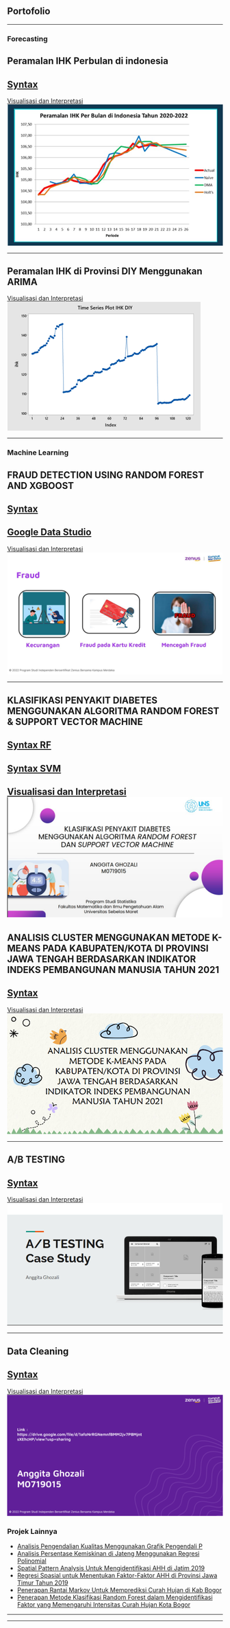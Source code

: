 ## Portofolio

---

### Forecasting

Peramalan IHK Perbulan di indonesia
---
[Syntax](https://colab.research.google.com/drive/1KDsGdT6J0Pvq0dW-jVXNSGXQPyi5ISxw?usp=sharing)
---
[Visualisasi dan Interpretasi](peramalan.pdf)
<img src="images/naive.jpg?raw=true"/>

---

Peramalan IHK di Provinsi DIY Menggunakan ARIMA
---
[Visualisasi dan Interpretasi](peramalan2.pdf)
<img src="images/peramalan2.png?raw=true"/>

---
### Machine Learning

FRAUD DETECTION USING RANDOM FOREST AND XGBOOST
---
[Syntax](https://colab.research.google.com/drive/1bts6EyFEnVWOWKCG9B5FFQfQGDDHaccS?usp=sharing)
---
[Google Data Studio](https://datastudio.google.com/reporting/76d32190-e5ba-4ca5-829f-edcc676de95f)
---
[Visualisasi dan Interpretasi](FRAUD.pdf)
<img src="images/fraud.jpg?raw=true"/>

---

KLASIFIKASI PENYAKIT DIABETES MENGGUNAKAN ALGORITMA RANDOM FOREST & SUPPORT VECTOR MACHINE
---
[Syntax RF](https://colab.research.google.com/drive/1JUF2vhkZoi5EqkdEmzFxH3_oHyVlmmT1?usp=sharing)
---
[Syntax SVM](https://colab.research.google.com/drive/1eMjfLJsqGptpMxoh55L-XRDnTzrQ2WQr?usp=sharing)
---
[Visualisasi dan Interpretasi](Diabetes.pdf)
<img src="images/Diabetes.jpg?raw=true"/>
---

ANALISIS CLUSTER MENGGUNAKAN METODE K-MEANS PADA KABUPATEN/KOTA DI PROVINSI JAWA TENGAH BERDASARKAN INDIKATOR INDEKS PEMBANGUNAN MANUSIA TAHUN 2021
---
[Syntax](https://drive.google.com/file/d/1ukR-0SkTyz9KHjm8iJDYWi5WT6j6MVF_/view?usp=share_link)
---
[Visualisasi dan Interpretasi](CLUSTERING.pdf)
<img src="images/CLUSTERING.png?raw=true"/>

---

A/B TESTING
---
[Syntax](https://colab.research.google.com/drive/1qDdIyovnTiqRHaAEFr7mxiQtauMP1oPM?usp=sharing)
---
[Visualisasi dan Interpretasi](AB_Testing.pdf)
<img src="images/TESTING1.png?raw=true"/>

---

Data Cleaning
---
[Syntax](https://drive.google.com/file/d/1xaU4S5sJ_xnwodYjqHgQHScc6z0otPtr/view?usp=share_link)
---
[Visualisasi dan Interpretasi](CLEANING.pdf)
<img src="images/CLEANING.png?raw=true"/>

### Projek Lainnya

- [Analisis Pengendalian Kualitas Menggunakan Grafik Pengendali P](http://example.com/)
- [Analisis Persentase Kemiskinan di Jateng Menggunakan Regresi Polinomial](http://example.com/)
- [Spatial Pattern Analysis Untuk Mengidentifikasi AHH di Jatim 2019](http://example.com/)
- [Regresi Spasial untuk Menentukan Faktor-Faktor AHH di Provinsi Jawa Timur Tahun 2019](http://example.com/)
- [Penerapan Rantai Markov Untuk Memprediksi Curah Hujan di Kab Bogor](http://example.com/)
- [Penerapan Metode Klasifikasi Random Forest dalam Mengidentifikasi Faktor yang Memengaruhi Intensitas Curah Hujan Kota Bogor](http://example.com/)

---





---
